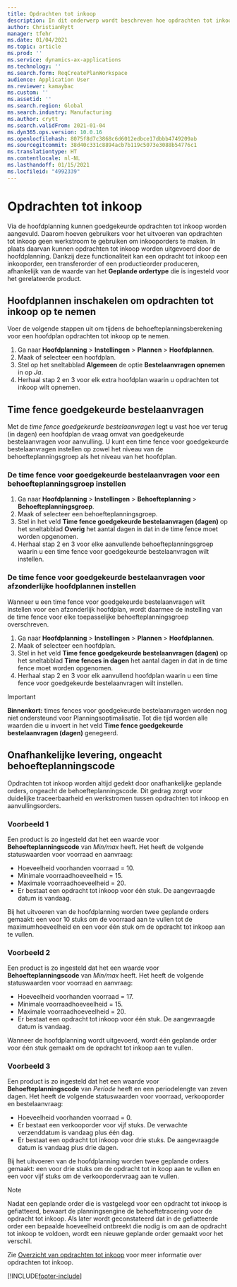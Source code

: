 ```yaml
---
title: Opdrachten tot inkoop
description: In dit onderwerp wordt beschreven hoe opdrachten tot inkoop worden ondersteund in Planningsoptimalisatie.
author: ChristianRytt
manager: tfehr
ms.date: 01/04/2021
ms.topic: article
ms.prod: ''
ms.service: dynamics-ax-applications
ms.technology: ''
ms.search.form: ReqCreatePlanWorkspace
audience: Application User
ms.reviewer: kamaybac
ms.custom: ''
ms.assetid: ''
ms.search.region: Global
ms.search.industry: Manufacturing
ms.author: crytt
ms.search.validFrom: 2021-01-04
ms.dyn365.ops.version: 10.0.16
ms.openlocfilehash: 8075f8d7c3868c6d6012edbce17dbbb4749209ab
ms.sourcegitcommit: 38d40c331c8894acb7b119c5073e3088b54776c1
ms.translationtype: HT
ms.contentlocale: nl-NL
ms.lasthandoff: 01/15/2021
ms.locfileid: "4992339"
---
```

# <a name="purchase-requisitions"></a>Opdrachten tot inkoop

Via de hoofdplanning kunnen goedgekeurde opdrachten tot inkoop worden aangevuld. Daarom hoeven gebruikers voor het uitvoeren van opdrachten tot inkoop geen werkstroom te gebruiken om inkooporders te maken. In plaats daarvan kunnen opdrachten tot inkoop worden uitgevoerd door de hoofdplanning. Dankzij deze functionaliteit kan een opdracht tot inkoop een inkooporder, een transferorder of een productieorder produceren, afhankelijk van de waarde van het **Geplande ordertype** die is ingesteld voor het gerelateerde product.

## <a name="enable-master-plans-to-include-requisitions"></a>Hoofdplannen inschakelen om opdrachten tot inkoop op te nemen

Voer de volgende stappen uit om tijdens de behoefteplanningsberekening voor een hoofdplan opdrachten tot inkoop op te nemen.

1. Ga naar **Hoofdplanning** \> **Instellingen** \> **Plannen** \> **Hoofdplannen**.
1. Maak of selecteer een hoofdplan.
1. Stel op het sneltabblad **Algemeen** de optie **Bestelaanvragen opnemen** in op *Ja*.
1. Herhaal stap 2 en 3 voor elk extra hoofdplan waarin u opdrachten tot inkoop wilt opnemen.

## <a name="approved-requisitions-time-fence"></a>Time fence goedgekeurde bestelaanvragen

Met de *time fence goedgekeurde bestelaanvragen* legt u vast hoe ver terug (in dagen) een hoofdplan de vraag omvat van goedgekeurde bestelaanvragen voor aanvulling. U kunt een time fence voor goedgekeurde bestelaanvragen instellen op zowel het niveau van de behoefteplanningsgroep als het niveau van het hoofdplan.

### <a name="set-the-approved-requisitions-time-fence-for-a-coverage-group"></a>De time fence voor goedgekeurde bestelaanvragen voor een behoefteplanningsgroep instellen

1. Ga naar **Hoofdplanning** \> **Instellingen** \> **Behoefteplanning** \> **Behoefteplanningsgroep**.
1. Maak of selecteer een behoefteplanningsgroep.
1. Stel in het veld **Time fence goedgekeurde bestelaanvragen (dagen)** op het sneltabblad **Overig** het aantal dagen in dat in de time fence moet worden opgenomen.
1. Herhaal stap 2 en 3 voor elke aanvullende behoefteplanningsgroep waarin u een time fence voor goedgekeurde bestelaanvragen wilt instellen.

### <a name="set-the-approved-requisitions-time-fence-for-individual-master-plans"></a>De time fence voor goedgekeurde bestelaanvragen voor afzonderlijke hoofdplannen instellen

Wanneer u een time fence voor goedgekeurde bestelaanvragen wilt instellen voor een afzonderlijk hoofdplan, wordt daarmee de instelling van de time fence voor elke toepasselijke behoefteplanningsgroep overschreven.

1. Ga naar **Hoofdplanning** \> **Instellingen** \> **Plannen** \> **Hoofdplannen**.
1. Maak of selecteer een hoofdplan.
1. Stel in het veld **Time fence goedgekeurde bestelaanvragen (dagen)** op het sneltabblad **Time fences in dagen** het aantal dagen in dat in de time fence moet worden opgenomen.
1. Herhaal stap 2 en 3 voor elk aanvullend hoofdplan waarin u een time fence voor goedgekeurde bestelaanvragen wilt instellen.

> [!IMPORTANT]
> **Binnenkort:** times fences voor goedgekeurde bestelaanvragen worden nog niet ondersteund voor Planningsoptimalisatie. Tot die tijd worden alle waarden die u invoert in het veld **Time fence goedgekeurde bestelaanvragen (dagen)** genegeerd.

## <a name="independent-supply-regardless-of-coverage-code"></a>Onafhankelijke levering, ongeacht behoefteplanningscode

Opdrachten tot inkoop worden altijd gedekt door onafhankelijke geplande orders, ongeacht de behoefteplanningscode. Dit gedrag zorgt voor duidelijke traceerbaarheid en werkstromen tussen opdrachten tot inkoop en aanvullingsorders.

### <a name="example-1"></a>Voorbeeld 1

Een product is zo ingesteld dat het een waarde voor **Behoefteplanningscode** van *Min/max* heeft. Het heeft de volgende statuswaarden voor voorraad en aanvraag:

- Hoeveelheid voorhanden voorraad = 10.
- Minimale voorraadhoeveelheid = 15.
- Maximale voorraadhoeveelheid = 20.
- Er bestaat een opdracht tot inkoop voor één stuk. De aangevraagde datum is vandaag.

Bij het uitvoeren van de hoofdplanning worden twee geplande orders gemaakt: een voor 10 stuks om de voorraad aan te vullen tot de maximumhoeveelheid en een voor één stuk om de opdracht tot inkoop aan te vullen.

### <a name="example-2"></a>Voorbeeld 2

Een product is zo ingesteld dat het een waarde voor **Behoefteplanningscode** van *Min/max* heeft. Het heeft de volgende statuswaarden voor voorraad en aanvraag:

- Hoeveelheid voorhanden voorraad = 17.
- Minimale voorraadhoeveelheid = 15.
- Maximale voorraadhoeveelheid = 20.
- Er bestaat een opdracht tot inkoop voor één stuk. De aangevraagde datum is vandaag.

Wanneer de hoofdplanning wordt uitgevoerd, wordt één geplande order voor één stuk gemaakt om de opdracht tot inkoop aan te vullen.

### <a name="example-3"></a>Voorbeeld 3

Een product is zo ingesteld dat het een waarde voor **Behoefteplanningscode** van *Periode* heeft en een periodelengte van zeven dagen. Het heeft de volgende statuswaarden voor voorraad, verkooporder en bestelaanvraag:

- Hoeveelheid voorhanden voorraad = 0.
- Er bestaat een verkooporder voor vijf stuks. De verwachte verzenddatum is vandaag plus één dag.
- Er bestaat een opdracht tot inkoop voor drie stuks. De aangevraagde datum is vandaag plus drie dagen.

Bij het uitvoeren van de hoofdplanning worden twee geplande orders gemaakt: een voor drie stuks om de opdracht tot in koop aan te vullen en een voor vijf stuks om de verkoopordervraag aan te vullen.

> [!NOTE]
> Nadat een geplande order die is vastgelegd voor een opdracht tot inkoop is gefiatteerd, bewaart de planningsengine de behoeftetracering voor de opdracht tot inkoop. Als later wordt geconstateerd dat in de gefiatteerde order een bepaalde hoeveelheid ontbreekt die nodig is om aan de opdracht tot inkoop te voldoen, wordt een nieuwe geplande order gemaakt voor het verschil.

Zie [Overzicht van opdrachten tot inkoop](../../procurement/purchase-requisitions-overview.md) voor meer informatie over opdrachten tot inkoop.


[!INCLUDE[footer-include](../../../includes/footer-banner.md)]